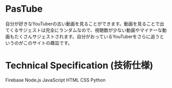 # PasTube
自分が好きなYouTuberの古い動画を見ることができます。動画を見ることで出てくるサジェストは完全にランダムなので、視聴数が少ない動画やマイナーな動画もたくさんサジェストされます。自分がおっているYouTuberをさらに追うというのがこのサイトの趣旨です。

# Technical Specification (技術仕様)
Firebase
Node.js
JavaScript
HTML CSS
Python
